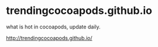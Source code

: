 trendingcocoapods.github.io
===========================

what is hot in cocoapods, update daily. 

http://trendingcocoapods.github.io/
